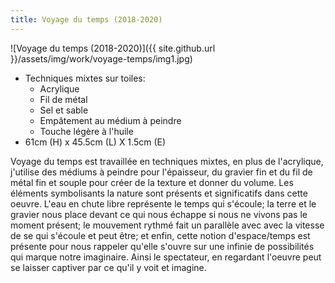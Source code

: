 ```yaml
---
title: Voyage du temps (2018-2020)
---
```


![Voyage du temps (2018-2020)]({{ site.github.url }}/assets/img/work/voyage-temps/img1.jpg)

* Techniques mixtes sur toiles:
  * Acrylique
  * Fil de métal
  * Sel et sable
  * Empâtement au médium à peindre
  * Touche légère à l'huile
* 61cm (H) x 45.5cm (L) X  1.5cm (E)

Voyage du temps est travaillée en techniques mixtes, en plus de l'acrylique, j'utilise des médiums à peindre pour l'épaisseur, du gravier fin et du fil de métal fin et souple pour créer de la texture et donner du volume. Les éléments symbolisants la nature sont présents et significatifs dans cette oeuvre. L'eau en chute libre représente le temps qui s'écoule; la terre et le gravier nous place devant ce qui nous échappe si nous ne vivons pas le moment présent; le mouvement rythmé fait un parallèle avec avec la vitesse de se qui s'écoule et peut être; et enfin, cette notion d'espace/temps est présente pour nous rappeler qu'elle s'ouvre sur une infinie de possibilités qui marque notre imaginaire. Ainsi le spectateur, en regardant l'oeuvre peut se laisser captiver par ce qu'il y voit et imagine.
